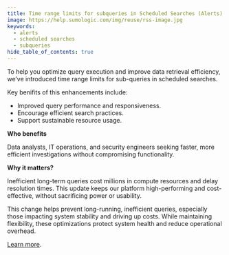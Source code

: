 ```yaml
---
title: Time range limits for subqueries in Scheduled Searches (Alerts)
image: https://help.sumologic.com/img/reuse/rss-image.jpg
keywords:
  - alerts
  - scheduled searches
  - subqueries
hide_table_of_contents: true    
---
```


To help you optimize query execution and improve data retrieval efficiency, we’ve introduced time range limits for sub-queries in scheduled searches.

Key benifits of this enhancements include:

- Improved query performance and responsiveness.
- Encourage efficient search practices.
- Support sustainable resource usage.

**Who benefits**

Data analysts, IT operations, and security engineers seeking faster, more efficient investigations without compromising functionality.

**Why it matters?**

Inefficient long-term queries cost millions in compute resources and delay resolution times. This update keeps our platform high-performing and cost-effective, without sacrificing power or usability.

This change helps prevent long-running, inefficient queries, especially those impacting system stability and driving up costs. While maintaining flexibility, these optimizations protect system health and reduce operational overhead.

[Learn more](/docs/alerts/scheduled-searches/schedule-search/#step-3-time-range).
